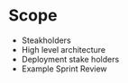 # Scope

* Steakholders
* High level architecture
* Deployment stake holders
* Example Sprint Review

